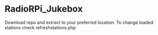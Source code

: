 # RadioRPi_Jukebox

Download repo and extract to your preferred location.
To change loaded stations check refreshstations.php
